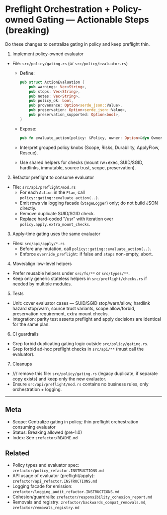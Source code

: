 # Preflight Orchestration + Policy-owned Gating — Actionable Steps (breaking)

Do these changes to centralize gating in policy and keep preflight thin.

1) Implement policy-owned evaluator

- File: `src/policy/gating.rs` (or `src/policy/evaluator.rs`)
  - Define:

    ```rust
    pub struct ActionEvaluation {
        pub warnings: Vec<String>,
        pub stops: Vec<String>,
        pub notes: Vec<String>,
        pub policy_ok: bool,
        pub provenance: Option<serde_json::Value>,
        pub preservation: Option<serde_json::Value>,
        pub preservation_supported: Option<bool>,
    }
    ```

  - Expose:

    ```rust
    pub fn evaluate_action(policy: &Policy, owner: Option<&dyn OwnershipOracle>, act: &Action) -> ActionEvaluation
    ```

  - Interpret grouped policy knobs (Scope, Risks, Durability, ApplyFlow, Rescue).
  - Use shared helpers for checks (mount rw+exec, SUID/SGID, hardlinks, immutable, source trust, scope, preservation).

2) Refactor preflight to consume evaluator

- File: `src/api/preflight/mod.rs`
  - For each `Action` in the `Plan`, call `policy::gating::evaluate_action(..)`.
  - Emit rows via logging facade (`StageLogger`) only; do not build JSON directly.
  - Remove duplicate SUID/SGID check.
  - Replace hard-coded "/usr" with iteration over `policy.apply.extra_mount_checks`.

3) Apply-time gating uses the same evaluator

- Files: `src/api/apply/*.rs`
  - Before any mutation, call `policy::gating::evaluate_action(..)`.
  - Enforce `override_preflight`: if false and `stops` non-empty, abort.

4) Move/align low-level helpers

- Prefer reusable helpers under `src/fs/**` or `src/types/**`.
- Keep only generic stateless helpers in `src/preflight/checks.rs` if needed by multiple modules.

5) Tests

- Unit: cover evaluator cases — SUID/SGID stop/warn/allow, hardlink hazard stop/warn, source trust variants, scope allow/forbid, preservation requirement, extra mount checks.
- Integration: parity test asserts preflight and apply decisions are identical for the same plan.

6) CI guardrails

- Grep forbid duplicating gating logic outside `src/policy/gating.rs`.
- Grep forbid ad-hoc preflight checks in `src/api/**` (must call the evaluator).

7) Cleanups

- /// remove this file: `src/policy/gating.rs` (legacy duplicate, if separate copy exists) and keep only the new evaluator.
- Ensure `src/api/preflight/mod.rs` contains no business rules, only orchestration + logging.

---

## Meta

- Scope: Centralize gating in policy; thin preflight orchestration consuming evaluator
- Status: Breaking allowed (pre-1.0)
- Index: See `zrefactor/README.md`

## Related

- Policy types and evaluator spec: `zrefactor/policy_refactor.INSTRUCTIONS.md`
- API usage of evaluator (preflight/apply): `zrefactor/api_refactor.INSTRUCTIONS.md`
- Logging facade for emission: `zrefactor/logging_audit_refactor.INSTRUCTIONS.md`
- Cohesion/guardrails: `zrefactor/responsibility_cohesion_report.md`
- Removals and registry: `zrefactor/backwards_compat_removals.md`, `zrefactor/removals_registry.md`
